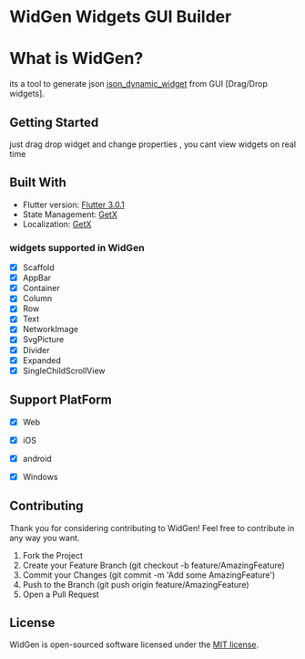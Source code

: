 # WidGen  Widgets GUI  Builder
<!-- A new Flutter project. -->

# What is WidGen?
its a tool to generate json [json_dynamic_widget](https://github.com/peiffer-innovations/json_dynamic_widget) from GUI [Drag/Drop widgets].


## Getting Started
just drag drop widget  and change properties  , you cant view  widgets on real time

## Built With 
- Flutter version: [Flutter 3.0.1](https://flutter.dev/)
- State Management: [GetX](https://github.com/jonataslaw/getx)
- Localization: [GetX](https://github.com/jonataslaw/getx)

### widgets supported in WidGen  

- [x] Scaffold
- [x] AppBar
- [x] Container
- [x] Column
- [x] Row
- [x] Text
- [x] NetworkImage
- [x] SvgPicture
- [x] Divider
- [x] Expanded
- [x] SingleChildScrollView

## Support PlatForm  

- [x] Web
- [x] iOS
- [x] android
- [x] Windows


## Contributing

Thank you for considering contributing to WidGen! Feel free to contribute in any way you want.

1. Fork the Project
2. Create your Feature Branch (git checkout -b feature/AmazingFeature)
3. Commit your Changes (git commit -m 'Add some AmazingFeature')
4. Push to the Branch (git push origin feature/AmazingFeature)
5. Open a Pull Request

## License

WidGen is open-sourced software licensed under the [MIT license](https://opensource.org/licenses/MIT).
